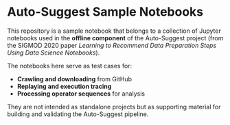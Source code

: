 # Auto-Suggest Sample Notebooks

This repository is a sample notebook that belongs to a collection of Jupyter notebooks used in the **offline component** of the Auto-Suggest project (from the SIGMOD 2020 paper *Learning to Recommend Data Preparation Steps Using Data Science Notebooks*).  

The notebooks here serve as test cases for:
- **Crawling and downloading** from GitHub  
- **Replaying and execution tracing**  
- **Processing operator sequences** for analysis  

They are not intended as standalone projects but as supporting material for building and validating the Auto-Suggest pipeline. 
